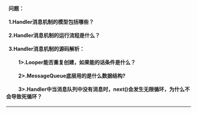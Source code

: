 ####  &nbsp;&nbsp;问题：</br></br> &nbsp;&nbsp;1.Handler消息机制的模型包括哪些？</br></br> &nbsp;&nbsp;2.Handler消息机制的运行流程是什么？</br></br> &nbsp;&nbsp;3.Handler消息机制的源码解析：</br></br> &nbsp;&nbsp;&nbsp;&nbsp;&nbsp;&nbsp;&nbsp;&nbsp;&nbsp;&nbsp;1>.Looper能否重复创建，如果能的话条件是什么？</br></br> &nbsp;&nbsp;&nbsp;&nbsp;&nbsp;&nbsp;&nbsp;&nbsp;&nbsp;&nbsp;2>.MessageQueue底层用的是什么数据结构?</br></br> &nbsp;&nbsp;&nbsp;&nbsp;&nbsp;&nbsp;&nbsp;&nbsp;&nbsp;&nbsp;3>.Handler中当消息队列中没有消息时，next()会发生无限循环，为什么不会导致死循环？
- - -
